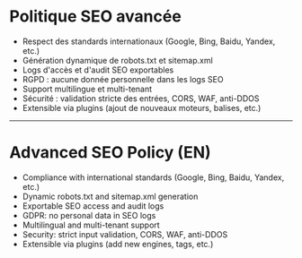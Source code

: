 # Politique SEO avancée

- Respect des standards internationaux (Google, Bing, Baidu, Yandex, etc.)
- Génération dynamique de robots.txt et sitemap.xml
- Logs d'accès et d'audit SEO exportables
- RGPD : aucune donnée personnelle dans les logs SEO
- Support multilingue et multi-tenant
- Sécurité : validation stricte des entrées, CORS, WAF, anti-DDOS
- Extensible via plugins (ajout de nouveaux moteurs, balises, etc.)

---

# Advanced SEO Policy (EN)

- Compliance with international standards (Google, Bing, Baidu, Yandex, etc.)
- Dynamic robots.txt and sitemap.xml generation
- Exportable SEO access and audit logs
- GDPR: no personal data in SEO logs
- Multilingual and multi-tenant support
- Security: strict input validation, CORS, WAF, anti-DDOS
- Extensible via plugins (add new engines, tags, etc.)
